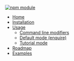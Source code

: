 [![npm module](https://rawgit.com/wiki/adriantanasa/github-wiki-sidebar/images/github-wiki-sidebar.svg)](https://www.npmjs.com/package/github-wiki-sidebar)

  * [Home](./Home)
  * [Installation](./Installation)
  * [Usage](./Usage)
    * [Command line modifiers](./Usage%3A-Command-line-modifiers)
    * [Default mode (enquire)](./Usage%3A-Default-mode-(enquire))
    * [Tutorial mode](./Usage%3A-Tutorial-mode)
  * [Roadmap](./Roadmap)
  * [Examples](./Examples)


[//]: # (generated by https://www.npmjs.com/package/github-wiki-sidebar)
